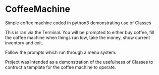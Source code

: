 # CoffeeMachine
Simple coffee machine coded in python3 demonstrating use of Classes

This is ran via the Terminal.  You will be prompted to either 
  buy coffee, 
  fill the coffee machine when things run low, 
  take the money, 
  show current inventory and 
  exit.

Follow the prompts which run through a menu system.

Project was intended as a demonstration of the usefulness of Classes to contruct a template for the coffee machine to operate.
